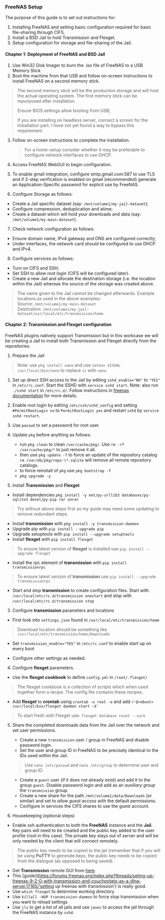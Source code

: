 ### FreeNAS Setup ###

The purpose of this guide is to set out instructions for:
1.  Installing FreeNAS and setting basic configuration required for
    basic file-sharing through CIFS.
2.  Install a BSD Jail to hold Transmission and Flexget.
3.  Setup configuration for storage and file-sharing of the Jail.

#### Chapter 1: Deployment of FreeNAS and BSD Jail ####

1.  Use Win32 Disk Imager to burn the .iso file of FreeNAS to a USB
    Memory Stick
2.  Boot the machine from that USB and follow on-screen instructions to
    install FreeNAS on a second memory stick.
>The second memory stick will be the production storage and will host the actual operating system. The first memory stick can be repurposed after installation.
>
>Ensure BIOS settings allow booting from USB;
>
>If you are installing on headless server, connect a screen for the installation part. I hove not yet found a way to bypass this requirement.

3.  Follow on-screen instructions to complete the installation.

    > For a home-setup consider whether it may be preferable to configure network interfaces to use DHCP.

4.  Access FreeNAS WebGUI to begin configuration.
5.  To enable gmail integration, configure smtp.gmail.com:587 to use TLS
    and if 2-step verification is enabled on gmail (recommended)
    generate an Application-Specific password for explicit use
    by FreeNAS.
6.  Configure Storage as follows:
  * Create a Jail specific dataset (say: ``/mnt/volume1/my-jail-dataset``);
  * Configure compression, deduplication and atime;
  * Create a dataset which will hold your downloads and data (say: ``/mnt/volume1/my-main-dataset``).

7. Check network configuration as follows:
 * Ensure domain name, IPv4 gateway and DNS are configured correctly;
 * Under interfaces, the network card should be configured to use DHCP and IPv4.

8. Configure services as follows:  
 * Turn on CIFS and SSH;
 * Set SSH to allow root login (CIFS will be configured later).
 * Create a new Jail and allocate the destination storage (i.e. the location within the Jail) whereas the source of the storage was created above.
   
  > The name given to the Jail cannot be changed afterwards. Example locations as used in the above examples:  
  > Source: ``/mnt/volume1/my-main-dataset``  
  > Destination: ``/mnt/volume1/my-jail-dataset/usr/local/etc/transmission/home``

#### Chapter 2: Transmission and Flexget configuration ####
FreeNAS plugins natively support Transmission but in this workcase we will be creating a Jail to install both Transmission and Flexget directly from the repositories.

1.  Prepare the Jail
>Note: use ``pkg install nano`` and use ``setenv VISUAL /usr/local/bin/nano`` to replace ``vi`` with ``nano``.  

  1. Set up direct SSH access to the Jail by editing ``sshd_enable="NO"`` to ``"YES"`` in ``/etc/rc.conf``. Start the SSHD with ``service sshd start``. Note: also run ``./sshd start`` in ``/etc/rc.d/``. Follow instructions in [freenas documentation](http://doc.freenas.org/9.3/freenas_jails.html#accessing-a-jail-using-ssh "instructions to accessing-a-jail-using-ssh") for more details.

  2. Enable root login by editing ``/etc/ssh/sshd_config`` and setting ``#PermitRootLogin no`` to ``PermitRootLogin yes`` and restart ``sshd`` by ``service sshd restart``.

  3. Use ``passwd`` to set a password for root user.

  4. Update ``pkg`` before anything as follows:  
     * run ``pkg clean`` to clean ``/var/cache/pkg/``. Use ``rm -rf /var/cache/pkg/*`` to just remove it all.
     * then use ``pkg update -f`` to force an update of the repository catalog ``rm /var/db/pkg/repo-\*.sqlite`` will remove all remote repository catalogs.
     * to force reinstall of ``pkg`` use ``pkg bootstrap -f ``
     * ``pkg upgrade -y``

2. Install **Transmission** and **Flexget**

 * Install dependencies ``pkg install -y net/py-urllib3 databases/py-sqlite3 devel/py-pip rar unrar``
 > Try without above steps first as my guide may need some updating to remove redundant steps.
 * Install **transmission** with ``pkg install -y transmission-daemon``
 * Upgrade pip with ``pip install --upgrade pip``
 * Upgrade setuptools with  ``pip install --upgrade setuptools``
 * Install **flexget** with ``pip install flexget``
 > To ensure latest version of **flexget** is installed use ``pip install --upgrade flexget``
 * Install the rpc element of **transmission** with ``pip install transmissionrpc``
 > To ensure latest version of **transmission** use ``pip install --upgrade transmissionrpc``
 * Start and stop **transmission** to create configuration files. Start with ``/usr/local/etc/rc.d/transmission onestart`` and stop with ``/usr/local/etc/rc.d/transmission stop``

3. Configure **transmission** parameters and locations

 * First look into ``settings.json`` found in ``/usr/local/etc/transmission/home``
 > Download location should be something like ``/usr/local/etc/transmission/home/Downloads``
 * Set ``transmission_enable="YES"`` in ``/etc/rc.conf`` to enable start up on every boot

 * Configure other settings as needed.

4. Configure **flexget** parameters.
 * Use the **flexget cookbook** to define ``config.yml`` in ``/root/.flexget/``
 > The flexget cookbook is a collection of scripts which when used together form a recipe. The config file contains these recipes.
 * Add **flexget** to **crontab** using ``crontab -u root -e`` and add ``<'@reboot> /usr/local/bin/flexget daemon start -d'``
> To start fresh with Flexget use: ``flexget database
    reset --sure``

5. Share the completed downloads data from the Jail over the network and set user permissions.
    * Create a new ``transmission`` user / group in FreeNAS and disable password login.
    * Set the user and group ID in FreeNAS to be precisely identical to the IDs used within the Jail.
    > Use ``nano /etc/passwd`` and ``nano /etc/group`` to determine user and group ID.
    * Create a ``guest`` user (if it does not already exist) and add it to the group ``guest``. Disable password login and add as an _auxiliary group_ the ``transmission`` group.
    * Create a new share for the path ``/mnt/volume1/data/Downloads`` (or similar) and set to _allow guest access_ with the default permissions.
    * Configure in services the CIFS shares to use the guest account.

6. Housekeeping (optional steps)
 * Enable ssh authentication to both the **FreeNAS** instance and the **Jail**. Key pairs will need to be created and the public key added to the user profile (root in this case). The private key stays out of server and will be only needed by the client that will connect remotely.
 > The public key needs to be copied to the jail (remember that if you will be using **PuTTY** to generate keys, the public key needs to be copied from the dialogue (as opposed to being saved).
 * Get **Transmission** remote GUI from [here](https://code.google.com/p/transmisson-remote-gui/ 'the best remote for transmission').
 * This [guide](https://forums.freenas.org/index.php?threads/seting-up-freenas-9-2-0-with-transmission-and-couchpotato-as-a-dlna-server.17165/'setting up freenas with transmission') is really good.
 * Use ``which flexget`` to determine working directory
 * Use ``killall -HUP transmission-daemon`` to force stop transmission when you want to reload settings
 * Use ``jls`` to get a list of all jails and use ``jexec`` to access the jail through the FreeNAS instance by ``sshd``.
